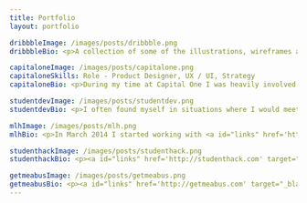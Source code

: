 ```yaml
---
title: Portfolio
layout: portfolio

dribbbleImage: /images/posts/dribbble.png
dribbbleBio: <p>A collection of some of the illustrations, wireframes and concepts that I've created and shared with the <a id="links" href='http://dribbble.com/syeef' target="_blank">Dribbble</a> commmunity. I'm always open to getting feedback and learning what I can improve, but kudos is also always greatly appreciated.</p>

capitaloneImage: /images/posts/capitalone.png
capitaloneSkills: Role - Product Designer, UX / UI, Strategy
capitaloneBio: <p>During my time at Capital One I was heavily involved with the conception, ideation, user understanding and execution of their mobile app, for both the Android and iOS platform. The <a id="links" href='http://capitalone.co.uk/app' target="_blank">app</a> is used by customers to service their credit card by viewing transactions, making payments and address issues with their account.</p><p><a id="links" href='/portfolio/capitalone'>Read case study...</a></p>

studentdevImage: /images/posts/studentdev.png
studentdevBio: <p>I often found myself in situations where I would meet people who were really excited and motivated to play with and learn a new technology but couldn’t find any good resources to initially get started.</p> <p><a id="links" href='http://studentdev.io' target="_blank">StudentDev</a> is a small project I worked on to try to change this. It's a collection of resources to help someone learn a new technology, sharpen their design skills and even find a local meet up group.</p><p>Today it is open to anyone to contribute towards, and I'm always looking to expand the collection with newer and more relevant material.</p>

mlhImage: /images/posts/mlh.png
mlhBio: <p>In March 2014 I started working with <a id="links" href='https://twitter.com/jna_sh' target="_blank">Joe Nash</a>, <a id="links" href='https://twitter.com/tfogo' target="_blank">Tim Fogarty</a> and <a id="links" href='http://bilaw.al' target="_blank">Bilawal Hameed</a> on a project to help build a thriving student hackathon community in the EU. <a id="links" href='https://twitter.com/SwiftAlphaOne' target="_blank">Mike Swift</a> and <a id="links" href='https://twitter.com/jonmarkgo' target="_blank">Jon Gottfried</a> were also trying to solve a similar problem in North America. A couple of phone calls, emails and deliberation sessions later, we are all now helping grow the global student hackathon community. Today <a id="links" href='https://mlh.io' target="_blank">Major League Hacking</a> helps support over 65,000 students and 200+ events and has a strong 10+ full time team behind it.</p> <p>MLH exposed me to and gave me experience working with at a startup from the earliest stages all the way through to our current huge growth. The time spent has been well worth the positive impact and growth of the student hacker community.</p>

studenthackImage: /images/posts/studenthack.png
studenthackBio: <p><a id="links" href='http://studenthack.com' target="_blank">StudentHack</a> was the first event I ever organised, and introduced me to a community I've since fallen in love with. I oversaw a fundraising campaign that raised £9,000 ($15,000) from Capital One, AutoTrader, GitHub and others for the operations of the hackathon, exceeding budgetary goals by 30%. Since the first event in February 2014, I also helped organise the October 2014 with my Co-Founder <a id="links" href='http://bilaw.al' target="_blank">Bilawal Hameed</a>.</p>

getmeabusImage: /images/posts/getmeabus.png
getmeabusBio: <p><a id="links" href='http://getmeabus.com' target="_blank">Get Me a Bus</a> was a project developed by <a id="links" href='http://danwilson.co' target="_blank">Danny Wilson</a> and myself. After using the bus for a while I became frustrated that I wasn't able to easily find out when the buses were departing. Of course this problem had already been solved by others but I found their solutions to be either poor and outdated, or I had to pay for an app that wouldn't even guarantee full coverage!</p> <p>This is where <a id="links" href='http://getmeabus.com' target="_blank">getmeabus.com</a> steps in. It simply locates you and plots all the nearby bus stops, then with a click of a bus stop it display the departure times. The service currently only supports the UK.</p>
---
```

